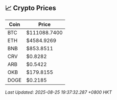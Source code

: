 ## 📈 Crypto Prices

| Coin | Price |
| ---- | ----- |
| BTC | $111088.7400 |
| ETH | $4584.9269 |
| BNB | $853.8511 |
| CRV | $0.8282 |
| ARB | $0.5422 |
| OKB | $179.8155 |
| DOGE | $0.2185 |

_Last Updated: 2025-08-25 19:37:32.287 +0800 HKT_